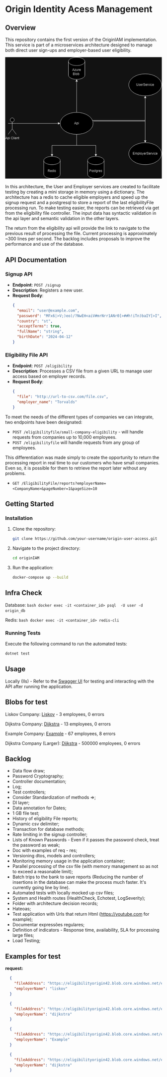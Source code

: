 # Origin Identity Acess Management

## Overview

This repository contains the first version of the OriginIAM implementation. This service is part of a microservices architecture designed to manage both direct user sign-ups and employer-based user eligibility.

![System Architecture](basic_version_OriginIAM.png)

In this architecture, the User and Employer services are created to facilitate testing by creating a mini storage in memory using a dictionary. The architecture has a redis to cache eligible employers and speed up the signup request and a postgresql to store a report of the last eligibilityFile processing run. To make testing easier, the reports can be retrieved via get from the eligibility file controller. The input data has syntactic validation in the api layer and semantic validation in the other layers. 

The return from the eligibility api will provide the link to navigate to the previous result of processing the file. Current processing is approximately ~300 lines per second. The backlog includes proposals to improve the performance and use of the database.
 

## API Documentation

### Signup API

- **Endpoint**: `POST /signup`
- **Description**: Registers a new user.
- **Request Body**:
  ```json
  {
    "email": "user@example.com",
    "password": "MFx6|>V;)eo)/?NwEH<aiV#mrNrr1ANr0[>##h!iTn)baIY[>I",
    "country": "st",
    "acceptTerms": true,
    "fullName": "string",
    "birthDate": "2024-04-12"
  }
  ```

### Eligibility File API

- **Endpoint**: `POST /eligibility`
- **Description**: Processes a CSV file from a given URL to manage user access based on employer records.
- **Request Body**:
  ```json
  {
    "file": "http://url-to-csv.com/file.csv",
    "employer_name": "Torvalds"
  }
  ```
To meet the needs of the different types of companies we can integrate, two endpoints have been designated:

- `POST /eligibilityfile/small-company-eligibility` - will handle requests from companies up to 10,000 employees. 
- `POST /eligibilityfile`  will handle requests from any group of employees.

This differentiation was made simply to create the opportunity to return the processing report in real time to our customers who have small companies. Even so, it is possible for them to retrieve the report later without any problems. 


- `GET /EligibilityFile/reports?employerName=<CompanyName>&pageNumber=1&pageSize=10`

 
## Getting Started

### Installation
1. Clone the repository:
   ```bash
   git clone https://github.com/your-username/origin-user-access.git
   ```
2. Navigate to the project directory:
   ```bash
   cd originIAM
   ```
3. Run the application:
   ```bash
   docker-compose up --build
   ```

## Infra Check

Database: ```bash
			docker exec -it <container_id> psql  -U user -d origin_db
			```

Redis: 	```bash
			docker exec -it <container_id> redis-cli
			```		


### Running Tests
Execute the following command to run the automated tests:
```bash
dotnet test
```

## Usage
Locally (IIs) - Refer to the [Swagger UI](http://localhost:44361/swagger) for testing and interacting with the API after running the application.

## Blobs for test

Liskov Company: [Liskov](https://eligibilityorigin42.blob.core.windows.net/eligibility-files/liskov.csv?sp=r&st=2024-04-11T16:40:16Z&se=2024-04-19T00:40:16Z&spr=https&sv=2022-11-02&sr=b&sig=ZjOHPVrMcYTx%2Fsmq8l4LZR2nvkyT0Kf17CXayGLBDSk%3D) - 3 employees, 0 errors

Dijkstra Company: [Dijkstra](https://eligibilityorigin42.blob.core.windows.net/eligibility-files/eligibility_file_dijkstra_small.csv?sp=r&st=2024-04-12T17:43:02Z&se=2024-04-20T01:43:02Z&spr=https&sv=2022-11-02&sr=b&sig=Dp1oOVNXpke8hGAeZmPheNmihlbX9i9pLJuu%2FKyuFJU%3D) - 13 employees, 0 errors

Example Company: [Example](https://eligibilityorigin42.blob.core.windows.net/eligibility-files/eligibility_file_company2.csv?sp=r&st=2024-04-12T17:43:51Z&se=2024-04-20T01:43:51Z&spr=https&sv=2022-11-02&sr=b&sig=6jWvpMu0%2FWfFlHDpsh7mM0B5pEDMjmRMJK%2FiiqwpVzA%3D) - 67 employees, 8 errors

Dijkstra Company (Larger): [Dijkstra](https://eligibilityorigin42.blob.core.windows.net/eligibility-files/eligibility_file_dijkstra_50mb.csv?sp=r&st=2024-04-09T20:03:14Z&se=2024-04-17T04:03:14Z&spr=https&sv=2022-11-02&sr=b&sig=cnjhFdzjxnxP49GP1n94qAsJ8pvWHJp0u6iTZgMuhSc%3D) - 500000 employees, 0 errors


## Backlog

- Data flow draw;
- Password Cryptography;
- Controller documentation;
- Log;
- Test controllers;
- Consider Standardization of methods =>;
- DI layer;
- Data annotation for Dates;
- 1 GB file test;
- History of eligibility File reports;
- Dynamic csv delimiter;
- Transaction for database methods;
- Rate limiting in the signup controller;
- Lists of Known Passwords - Even if it passes the password check, treat the password as weak;
- Doc with examples of req - res;
- Versioning dtos, models and controllers;
- Monitoring memory usage in the application container;
- Parallel processing of the csv file (with memory management so as not to exceed a reasonable limit);
- Batch trips to the bank to save reports (Reducing the number of insertions in the database can make the process much faster. It's currently going line by line).
- Automated tests with locally mocked up csv files;
- System and Health routes (HealthCheck, Echotest, LogSeverity);
- Folder with architecture decision records;
- Hateoas;
- Test application with Urls that return Html (https://youtube.com for example);
- Documentar expressões regulares;
- Definition of indicators - Response time, availability, SLA for processing large files;
- Load Testing;


## Examples for test

**request:**

  ```json
	{
	  "fileAddress": "https://eligibilityorigin42.blob.core.windows.net/eligibility-files/liskov.csv?sp=r&st=2024-04-11T16:40:16Z&se=2024-04-19T00:40:16Z&spr=https&sv=2022-11-02&sr=b&sig=ZjOHPVrMcYTx%2Fsmq8l4LZR2nvkyT0Kf17CXayGLBDSk%3D",
	  "employerName": "liskov"
	}
  ```


  ```json
	{
	  "fileAddress": "https://eligibilityorigin42.blob.core.windows.net/eligibility-files/eligibility_file_dijkstra_small.csv?sp=r&st=2024-04-11T19:44:58Z&se=2024-04-19T03:44:58Z&spr=https&sv=2022-11-02&sr=b&sig=Q3GERhrpxvNj1KSNKCTfbZVeMuynjc%2FDVPrGFyfVlnc%3D",
	  "employerName": "dijkstra"
	}
  ```
  
  
  ```json
	{
	  "fileAddress": "https://eligibilityorigin42.blob.core.windows.net/eligibility-files/eligibility_file_company2.csv?sp=r&st=2024-04-12T17:43:51Z&se=2024-04-20T01:43:51Z&spr=https&sv=2022-11-02&sr=b&sig=6jWvpMu0%2FWfFlHDpsh7mM0B5pEDMjmRMJK%2FiiqwpVzA%3D",
	  "employerName": "Example"
	}
  ```

  ```json
	{
	  "fileAddress": "https://eligibilityorigin42.blob.core.windows.net/eligibility-files/eligibility_file_dijkstra_50mb.csv?sp=r&st=2024-04-09T20:03:14Z&se=2024-04-17T04:03:14Z&spr=https&sv=2022-11-02&sr=b&sig=cnjhFdzjxnxP49GP1n94qAsJ8pvWHJp0u6iTZgMuhSc%3D",
	  "employerName": "dijkstra"
	}
  ```

